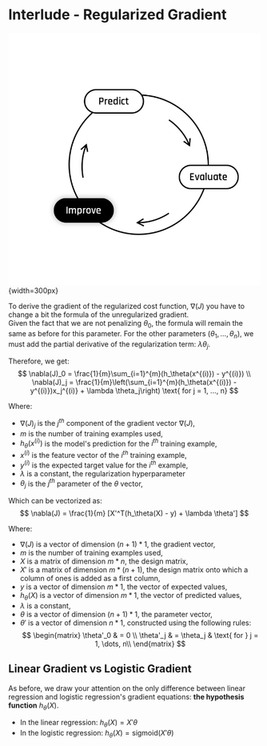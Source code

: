# Interlude - Regularized Gradient

  ![The Learning Cycle - Improve](../assets/Improve.png){width=300px}  

To derive the gradient of the regularized cost function, $\nabla(J)$ you have to change a bit the formula of the unregularized gradient.  
Given the fact that we are not penalizing $\theta_0$, the formula will remain the same as before for this parameter. For the other parameters ($\theta_1, \dots, \theta_n$), we must add the partial derivative of the regularization term: $\lambda \theta_j$.

Therefore, we get:
$$
\nabla(J)_0 = \frac{1}{m}\sum_{i=1}^{m}(h_\theta(x^{(i)}) - y^{(i)}) \\
\nabla(J)_j = \frac{1}{m}\left(\sum_{i=1}^{m}(h_\theta(x^{(i)}) - y^{(i)})x_j^{(i)} + \lambda \theta_j\right) \text{ for j = 1, ..., n}
$$

Where:  
- $\nabla(J)_j$ is the $j^{th}$ component of the gradient vector $\nabla(J)$,
- $m$ is the number of training examples used,
- $h_\theta(x^{(i)})$ is the model's prediction for the $i^{th}$ training example,
- $x^{(i)}$ is the feature vector of the $i^{th}$ training example,
- $y^{(i)}$ is the expected target value for the $i^{th}$ example,
- $\lambda$ is a constant, the regularization hyperparameter
- $\theta_j$ is the $j^{th}$ parameter of the $\theta$ vector,

Which can be vectorized as:
$$
\nabla(J) = \frac{1}{m} [X'^T(h_\theta(X) - y) + \lambda \theta']
$$  

Where:  
- $\nabla(J)$ is a vector of dimension $(n + 1) * 1,$ the gradient vector,
- $m$ is the number of training examples used,
- $X$ is a matrix of dimension $m * n$, the design matrix,
- $X'$ is a matrix of dimension $m * (n + 1)$, the design matrix onto which a column of ones is added as a first column,
- $y$ is a vector of dimension $m * 1$, the vector of expected values,
- $h_\theta(X)$ is a vector of dimension $m * 1$, the vector of predicted values, 
- $\lambda$ is a constant, 
- $\theta$ is a vector of dimension $(n + 1) * 1$, the parameter vector,
- $\theta'$ is a vector of dimension $n * 1$, constructed using the following rules: 
$$
\begin{matrix}
\theta'_0 & =  0 \\
\theta'_j & =  \theta_j & \text{ for } j = 1, \dots, n\\    
\end{matrix}
$$

## Linear Gradient vs Logistic Gradient

As before, we draw your attention on the only difference between linear regression and logistic regression's gradient equations: **the hypothesis function** $h_\theta(X)$.  

- In the linear regression: $h_\theta(X) = X'\theta$ 
- In the logistic regression: $h_\theta(X) = \text{sigmoid}(X'\theta)$